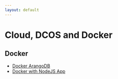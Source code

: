 ```yaml
---
layout: default
---
```

Cloud, DCOS and Docker
======================

Docker
------

- [Docker ArangoDB](cloud-dockercontainer.html)
- [Docker with NodeJS App](cloud-nodejsdocker.html)

